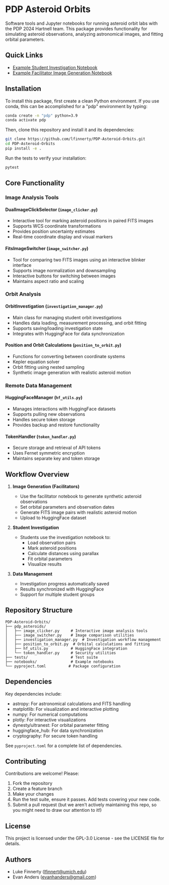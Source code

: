 # PDP Asteroid Orbits

Software tools and Jupyter notebooks for running asteroid orbit labs with the PDP 2024 Hartnell team. This package provides functionality for simulating asteroid observations, analyzing astronomical images, and fitting orbital parameters.

## Quick Links

- [Example Student Investigation Notebook](https://colab.research.google.com/drive/1aFKznQHYxGdu3Qqyb_sl_BuehrleEUx-?usp=sharing)
- [Example Facilitator Image Generation Notebook](https://colab.research.google.com/drive/1LTrjRjsOBlfpTeiKi8TaiWbeBhOCeynH?usp=sharing)

## Installation

To install this package, first create a clean Python environment. 
If you use conda, this can be accomplished for a "pdp" environment by typing:

```sh
conda create -n "pdp" python=3.9
conda activate pdp
```

Then, clone this repository and install it and its dependencies:

```sh
git clone https://github.com/lfinnerty/PDP-Asteroid-Orbits.git
cd PDP-Asteroid-Orbits
pip install -e .
```

Run the tests to verify your installation:

```sh
pytest
```

## Core Functionality

### Image Analysis Tools

#### DualImageClickSelector (`image_clicker.py`)
- Interactive tool for marking asteroid positions in paired FITS images
- Supports WCS coordinate transformations
- Provides position uncertainty estimates
- Real-time coordinate display and visual markers

#### FitsImageSwitcher (`image_switcher.py`)
- Tool for comparing two FITS images using an interactive blinker interface
- Supports image normalization and downsampling
- Interactive buttons for switching between images
- Maintains aspect ratio and scaling

### Orbit Analysis

#### OrbitInvestigation (`investigation_manager.py`)
- Main class for managing student orbit investigations
- Handles data loading, measurement processing, and orbit fitting
- Supports saving/loading investigation state
- Integrates with HuggingFace for data synchronization

#### Position and Orbit Calculations (`position_to_orbit.py`)
- Functions for converting between coordinate systems
- Kepler equation solver
- Orbit fitting using nested sampling
- Synthetic image generation with realistic asteroid motion

### Remote Data Management

#### HuggingFaceManager (`hf_utils.py`)
- Manages interactions with HuggingFace datasets
- Supports pulling new observations
- Handles secure token storage
- Provides backup and restore functionality

#### TokenHandler (`token_handler.py`)
- Secure storage and retrieval of API tokens
- Uses Fernet symmetric encryption
- Maintains separate key and token storage

## Workflow Overview

1. **Image Generation (Facilitators)**
   - Use the facilitator notebook to generate synthetic asteroid observations
   - Set orbital parameters and observation dates
   - Generate FITS image pairs with realistic asteroid motion
   - Upload to HuggingFace dataset

2. **Student Investigation**
   - Students use the investigation notebook to:
     - Load observation pairs
     - Mark asteroid positions
     - Calculate distances using parallax
     - Fit orbital parameters
     - Visualize results

3. **Data Management**
   - Investigation progress automatically saved
   - Results synchronized with HuggingFace
   - Support for multiple student groups

## Repository Structure

```
PDP-Asteroid-Orbits/
├── pdp_asteroids/
│   ├── image_clicker.py     # Interactive image analysis tools
│   ├── image_switcher.py    # Image comparison utilities
│   ├── investigation_manager.py  # Investigation workflow management
│   ├── position_to_orbit.py  # Orbital calculations and fitting
│   ├── hf_utils.py          # HuggingFace integration
│   └── token_handler.py     # Security utilities
├── tests/                   # Test suite
├── notebooks/               # Example notebooks
└── pyproject.toml          # Package configuration
```

## Dependencies

Key dependencies include:
- astropy: For astronomical calculations and FITS handling
- matplotlib: For visualization and interactive plotting
- numpy: For numerical computations
- plotly: For interactive visualizations
- dynesty/ultranest: For orbital parameter fitting
- huggingface_hub: For data synchronization
- cryptography: For secure token handling

See `pyproject.toml` for a complete list of dependencies.

## Contributing

Contributions are welcome! Please:
1. Fork the repository
2. Create a feature branch
3. Make your changes
4. Run the test suite, ensure it passes. Add tests covering your new code.
5. Submit a pull request (but we aren't actively maintaining this repo, so you might need to draw our attention to it!)

## License

This project is licensed under the GPL-3.0 License - see the LICENSE file for details.

## Authors

- Luke Finnerty (lfinnert@umich.edu)
- Evan Anders (evanhanders@gmail.com)

